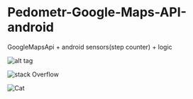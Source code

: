 # Pedometr-Google-Maps-API-android
GoogleMapsApi + android sensors(step counter) + logic 


![alt tag](https://github.com/fus05375/Pedometr-Google-Maps-API-android/tree/master/PedometrGoogleMaps/1.jpg)

![stack Overflow](https://github.com/fus05375/Pedometr-Google-Maps-API-android/tree/master/PedometrGoogleMaps/diagram.png)

![Cat](https://raw.githubusercontent.com/fus05375/Pedometr-Google-Maps-API-android/tree/master/PedometrGoogleMaps/diagram.png)




